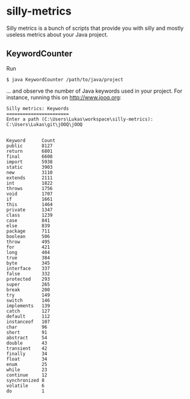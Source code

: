 silly-metrics
=============

Silly metrics is a bunch of scripts that provide you with silly and mostly useless metrics about your Java project.

KeywordCounter
--------------

Run 

```
$ java KeywordCounter /path/to/java/project
```

... and observe the number of Java keywords used in your project. For instance, running this on http://www.jooq.org:

```
Silly metrics: Keywords
=======================
Enter a path (C:\Users\Lukas\workspace\silly-metrics):
C:\Users\Lukas\git\jOOQ\jOOQ


Keyword      Count
public       8127
return       6801
final        6608
import       5938
static       3903
new          3110
extends      2111
int          1822
throws       1756
void         1707
if           1661
this         1464
private      1347
class        1239
case         841
else         839
package      711
boolean      506
throw        495
for          421
long         404
true         384
byte         345
interface    337
false        332
protected    293
super        265
break        200
try          149
switch       146
implements   139
catch        127
default      112
instanceof   107
char         96
short        91
abstract     54
double       43
transient    42
finally      34
float        34
enum         25
while        23
continue     12
synchronized 8
volatile     6
do           1
```
